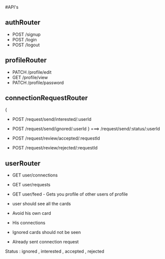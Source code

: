 #API's

## authRouter
- POST /signup
- POST /login
- POST /logout

## profileRouter
- PATCH /profile/edit
- GET /profile/view
- PATCH /profile/password

## connectionRequestRouter
{
- POST /request/send/interested/:userId
- POST /request/send/ignored/:userId
}
 ===> /request/send/:status/:userId

- POST /request/review/accepted/:requestId
- POST /request/review/rejected/:requestId

## userRouter
- GET user/connections
- GET user/requests
- GET user/feed - Gets you profile of other users of profile

 - user should see all the cards
 - Avoid his own card
 - His connections 
 - Ignored cards should not be seen
 - Already sent connection request

Status : ignored , interested , accepted , rejected
